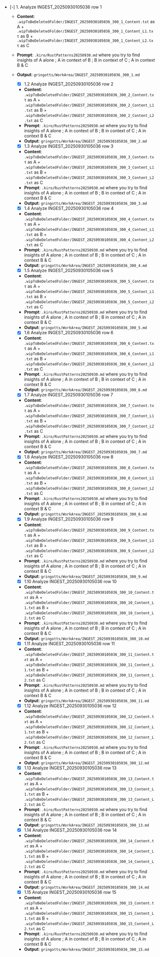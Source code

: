 - [-] 1. Analyze INGEST_20250930105036 row 1
  - **Content**: `.wipToBeDeletedFolder/INGEST_20250930105036_300_1_Content.txt` as A + `.wipToBeDeletedFolder/INGEST_20250930105036_300_1_Content_L1.txt` as B + `.wipToBeDeletedFolder/INGEST_20250930105036_300_1_Content_L2.txt` as C
  - **Prompt**: `.kiro/RustPatterns20250930.md` where you try to find insights of A alone ; A in context of B ; B in context of C ; A in context B & C
  - **Output**: `gringotts/WorkArea/INGEST_20250930105036_300_1.md`

    - [x] 1.2 Analyze INGEST_20250930105036 row 2
    - **Content**: `.wipToBeDeletedFolder/INGEST_20250930105036_300_2_Content.txt` as A + `.wipToBeDeletedFolder/INGEST_20250930105036_300_2_Content_L1.txt` as B + `.wipToBeDeletedFolder/INGEST_20250930105036_300_2_Content_L2.txt` as C
    - **Prompt**: `.kiro/RustPatterns20250930.md` where you try to find insights of A alone ; A in context of B ; B in context of C ; A in context B & C
    - **Output**: `gringotts/WorkArea/INGEST_20250930105036_300_2.md`

    - [x] 1.3 Analyze INGEST_20250930105036 row 3
    - **Content**: `.wipToBeDeletedFolder/INGEST_20250930105036_300_3_Content.txt` as A + `.wipToBeDeletedFolder/INGEST_20250930105036_300_3_Content_L1.txt` as B + `.wipToBeDeletedFolder/INGEST_20250930105036_300_3_Content_L2.txt` as C
    - **Prompt**: `.kiro/RustPatterns20250930.md` where you try to find insights of A alone ; A in context of B ; B in context of C ; A in context B & C
    - **Output**: `gringotts/WorkArea/INGEST_20250930105036_300_3.md`

    - [x] 1.4 Analyze INGEST_20250930105036 row 4
    - **Content**: `.wipToBeDeletedFolder/INGEST_20250930105036_300_4_Content.txt` as A + `.wipToBeDeletedFolder/INGEST_20250930105036_300_4_Content_L1.txt` as B + `.wipToBeDeletedFolder/INGEST_20250930105036_300_4_Content_L2.txt` as C
    - **Prompt**: `.kiro/RustPatterns20250930.md` where you try to find insights of A alone ; A in context of B ; B in context of C ; A in context B & C
    - **Output**: `gringotts/WorkArea/INGEST_20250930105036_300_4.md`

    - [x] 1.5 Analyze INGEST_20250930105036 row 5
    - **Content**: `.wipToBeDeletedFolder/INGEST_20250930105036_300_5_Content.txt` as A + `.wipToBeDeletedFolder/INGEST_20250930105036_300_5_Content_L1.txt` as B + `.wipToBeDeletedFolder/INGEST_20250930105036_300_5_Content_L2.txt` as C
    - **Prompt**: `.kiro/RustPatterns20250930.md` where you try to find insights of A alone ; A in context of B ; B in context of C ; A in context B & C
    - **Output**: `gringotts/WorkArea/INGEST_20250930105036_300_5.md`

    - [x] 1.6 Analyze INGEST_20250930105036 row 6
    - **Content**: `.wipToBeDeletedFolder/INGEST_20250930105036_300_6_Content.txt` as A + `.wipToBeDeletedFolder/INGEST_20250930105036_300_6_Content_L1.txt` as B + `.wipToBeDeletedFolder/INGEST_20250930105036_300_6_Content_L2.txt` as C
    - **Prompt**: `.kiro/RustPatterns20250930.md` where you try to find insights of A alone ; A in context of B ; B in context of C ; A in context B & C
    - **Output**: `gringotts/WorkArea/INGEST_20250930105036_300_6.md`

    - [x] 1.7 Analyze INGEST_20250930105036 row 7
    - **Content**: `.wipToBeDeletedFolder/INGEST_20250930105036_300_7_Content.txt` as A + `.wipToBeDeletedFolder/INGEST_20250930105036_300_7_Content_L1.txt` as B + `.wipToBeDeletedFolder/INGEST_20250930105036_300_7_Content_L2.txt` as C
    - **Prompt**: `.kiro/RustPatterns20250930.md` where you try to find insights of A alone ; A in context of B ; B in context of C ; A in context B & C
    - **Output**: `gringotts/WorkArea/INGEST_20250930105036_300_7.md`

    - [x] 1.8 Analyze INGEST_20250930105036 row 8
    - **Content**: `.wipToBeDeletedFolder/INGEST_20250930105036_300_8_Content.txt` as A + `.wipToBeDeletedFolder/INGEST_20250930105036_300_8_Content_L1.txt` as B + `.wipToBeDeletedFolder/INGEST_20250930105036_300_8_Content_L2.txt` as C
    - **Prompt**: `.kiro/RustPatterns20250930.md` where you try to find insights of A alone ; A in context of B ; B in context of C ; A in context B & C
    - **Output**: `gringotts/WorkArea/INGEST_20250930105036_300_8.md`

    - [x] 1.9 Analyze INGEST_20250930105036 row 9
    - **Content**: `.wipToBeDeletedFolder/INGEST_20250930105036_300_9_Content.txt` as A + `.wipToBeDeletedFolder/INGEST_20250930105036_300_9_Content_L1.txt` as B + `.wipToBeDeletedFolder/INGEST_20250930105036_300_9_Content_L2.txt` as C
    - **Prompt**: `.kiro/RustPatterns20250930.md` where you try to find insights of A alone ; A in context of B ; B in context of C ; A in context B & C
    - **Output**: `gringotts/WorkArea/INGEST_20250930105036_300_9.md`

    - [x] 1.10 Analyze INGEST_20250930105036 row 10
    - **Content**: `.wipToBeDeletedFolder/INGEST_20250930105036_300_10_Content.txt` as A + `.wipToBeDeletedFolder/INGEST_20250930105036_300_10_Content_L1.txt` as B + `.wipToBeDeletedFolder/INGEST_20250930105036_300_10_Content_L2.txt` as C
    - **Prompt**: `.kiro/RustPatterns20250930.md` where you try to find insights of A alone ; A in context of B ; B in context of C ; A in context B & C
    - **Output**: `gringotts/WorkArea/INGEST_20250930105036_300_10.md`

    - [x] 1.11 Analyze INGEST_20250930105036 row 11
    - **Content**: `.wipToBeDeletedFolder/INGEST_20250930105036_300_11_Content.txt` as A + `.wipToBeDeletedFolder/INGEST_20250930105036_300_11_Content_L1.txt` as B + `.wipToBeDeletedFolder/INGEST_20250930105036_300_11_Content_L2.txt` as C
    - **Prompt**: `.kiro/RustPatterns20250930.md` where you try to find insights of A alone ; A in context of B ; B in context of C ; A in context B & C
    - **Output**: `gringotts/WorkArea/INGEST_20250930105036_300_11.md`

    - [x] 1.12 Analyze INGEST_20250930105036 row 12
    - **Content**: `.wipToBeDeletedFolder/INGEST_20250930105036_300_12_Content.txt` as A + `.wipToBeDeletedFolder/INGEST_20250930105036_300_12_Content_L1.txt` as B + `.wipToBeDeletedFolder/INGEST_20250930105036_300_12_Content_L2.txt` as C
    - **Prompt**: `.kiro/RustPatterns20250930.md` where you try to find insights of A alone ; A in context of B ; B in context of C ; A in context B & C
    - **Output**: `gringotts/WorkArea/INGEST_20250930105036_300_12.md`

    - [x] 1.13 Analyze INGEST_20250930105036 row 13
    - **Content**: `.wipToBeDeletedFolder/INGEST_20250930105036_300_13_Content.txt` as A + `.wipToBeDeletedFolder/INGEST_20250930105036_300_13_Content_L1.txt` as B + `.wipToBeDeletedFolder/INGEST_20250930105036_300_13_Content_L2.txt` as C
    - **Prompt**: `.kiro/RustPatterns20250930.md` where you try to find insights of A alone ; A in context of B ; B in context of C ; A in context B & C
    - **Output**: `gringotts/WorkArea/INGEST_20250930105036_300_13.md`

    - [x] 1.14 Analyze INGEST_20250930105036 row 14
    - **Content**: `.wipToBeDeletedFolder/INGEST_20250930105036_300_14_Content.txt` as A + `.wipToBeDeletedFolder/INGEST_20250930105036_300_14_Content_L1.txt` as B + `.wipToBeDeletedFolder/INGEST_20250930105036_300_14_Content_L2.txt` as C
    - **Prompt**: `.kiro/RustPatterns20250930.md` where you try to find insights of A alone ; A in context of B ; B in context of C ; A in context B & C
    - **Output**: `gringotts/WorkArea/INGEST_20250930105036_300_14.md`

    - [x] 1.15 Analyze INGEST_20250930105036 row 15
    - **Content**: `.wipToBeDeletedFolder/INGEST_20250930105036_300_15_Content.txt` as A + `.wipToBeDeletedFolder/INGEST_20250930105036_300_15_Content_L1.txt` as B + `.wipToBeDeletedFolder/INGEST_20250930105036_300_15_Content_L2.txt` as C
    - **Prompt**: `.kiro/RustPatterns20250930.md` where you try to find insights of A alone ; A in context of B ; B in context of C ; A in context B & C
    - **Output**: `gringotts/WorkArea/INGEST_20250930105036_300_15.md`
